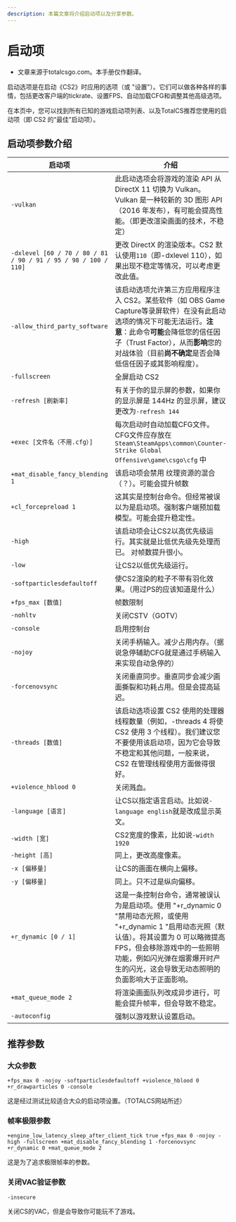 ```yaml
---
description: 本篇文章将介绍启动项以及分享参数。
---
```


# 启动项

+ 文章来源于totalcsgo.com。本手册仅作翻译。

启动选项是在启动《CS2》时应用的选项（或 "设置"）。它们可以做各种各样的事情，包括更改客户端的tickrate、设置FPS、自动加载CFG和调整其他高级选项。

在本页中，您可以找到所有已知的游戏启动项列表、以及TotalCS推荐您使用的启动项（即 CS2 的“最佳”启动项）。

## 启动项参数介绍

| 启动项 | 介绍 |
| ---- | ---- |
| `-vulkan` | 此启动选项会将游戏的渲染 API 从 DirectX 11 切换为 Vulkan。Vulkan 是一种较新的 3D 图形 API（2016 年发布），有可能会提高性能。（即更改渲染画面的技术，不稳定）|
| `-dxlevel [60 / 70 / 80 / 81 / 90 / 91 / 95 / 98 / 100 / 110]` | 更改 DirectX 的渲染版本。CS2 默认使用`110`（即-dxlevel 110），如果出现不稳定等情况，可以考虑更改此值。|
| `-allow_third_party_software` | 该启动选项允许第三方应用程序注入 CS2。某些软件（如 OBS Game Capture等录屏软件）在没有此启动选项的情况下可能无法运行。**注意**：此命令**可能**会降低您的信任因子（Trust Factor），从而**影响**您的对战体验（目前**尚不确定**是否会降低信任因子或其影响程度）。 |
| `-fullscreen` | 全屏启动 CS2 |
| `-refresh [刷新率]` |  有关于你的显示屏的参数，如果你的显示屏是 144Hz 的显示屏，建议更改为`-refresh 144` |
| `+exec [文件名（不用.cfg）]` | 每次启动时自动加载CFG文件。CFG文件应存放在 `Steam\SteamApps\common\Counter-Strike Global Offensive\game\csgo\cfg` 中 |
| `+mat_disable_fancy_blending 1` | 该启动项会禁用 纹理资源的混合（？）。可能会提升帧数 |
| `+cl_forcepreload 1` | 这其实是控制台命令。但经常被误以为是启动项。强制客户端预加载模型。可能会提升稳定性。 |
| `-high` | 该启动项会让CS2以高优先级运行。其实就是比低优先级先处理而已。 对帧数提升很小。|
| `-low` | 让CS2以低优先级运行。 |
| `-softparticlesdefaultoff` | 使CS2渲染的粒子不带有羽化效果。（用过PS的应该知道是什么） |
| `+fps_max [数值]` | 帧数限制 |
| `-nohltv` | 关闭CSTV（GOTV） |
| `-console` | 启用控制台 |
| `-nojoy` | 关闭手柄输入。减少占用内存。（据说急停辅助CFG就是通过手柄输入来实现自动急停的） |
| `-forcenovsync` | 关闭垂直同步。垂直同步会减少画面撕裂和功耗占用。但是会提高延迟。|
| `-threads [数值]` | 该启动选项设置 CS2 使用的处理器线程数量（例如，-threads 4 将使 CS2 使用 3 个线程）。我们建议您不要使用该启动项，因为它会导致不稳定和其他问题，一般来说，CS2 在管理线程使用方面做得很好。|
| `+violence_hblood 0` | 关闭溅血。 |
| `-language [语言]` | 让CS以指定语言启动。比如说`-language english`就是改成显示英文。|
| `-width [宽]` | CS2宽度的像素，比如说`-width 1920` |
| `-height [高]` | 同上，更改高度像素。 |
| `-x [偏移量]` | 让CS的画面在横向上偏移。 |
| `-y [偏移量]` | 同上。只不过是纵向偏移。 |
| `+r_dynamic [0 / 1]` | 这是一条控制台命令，通常被误认为是启动项。使用 "+r_dynamic 0 "禁用动态光照，或使用 "+r_dynamic 1 "启用动态光照（默认值）。将其设置为 0 可以略微提高 FPS，但会移除游戏中的一些照明功能，例如闪光弹在烟雾爆开时产生的闪光，这会导致无动态照明的负面影响大于正面影响。 |
| `+mat_queue_mode 2 ` | 将渲染画面队列改成异步进行，可能会提升帧率，但会导致不稳定。 |
| `-autoconfig` | 强制以游戏默认设置启动。 |

## 推荐参数

### 大众参数

`+fps_max 0 -nojoy -softparticlesdefaultoff +violence_hblood 0 +r_drawparticles 0 -console`

这是经过测试比较适合大众的启动项设置。（TOTALCS网站所述）

### 帧率极限参数

`+engine_low_latency_sleep_after_client_tick true +fps_max 0 -nojoy -high -fullscreen +mat_disable_fancy_blending 1 -forcenovsync +r_dynamic 0 +mat_queue_mode 2`

这是为了追求极限帧率的参数。

### 关闭VAC验证参数

`-insecure`

关闭CS的VAC，但是会导致你可能玩不了游戏。